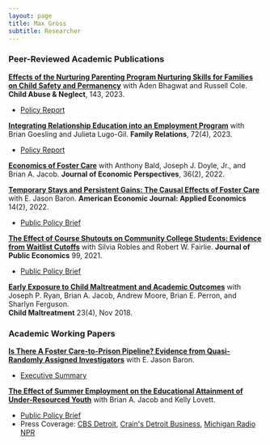 ```yaml
---
layout: page
title: Max Gross
subtitle: Researcher
---
```


### Peer-Reviewed Academic Publications

[**Effects of the Nurturing Parenting Program Nurturing Skills for Families on Child Safety and Permanency**](https://www.sciencedirect.com/science/article/abs/pii/S0145213423003265) with Aden Bhagwat and Russell Cole. **Child Abuse & Neglect**, 143, 2023.
* [Policy Report](https://www.mathematica.org/publications/impact-evaluation-of-the-nurturing-parenting-program-nurturing-skills-for-families) 

[**Integrating Relationship Education into an Employment Program**](https://onlinelibrary.wiley.com/doi/abs/10.1111/fare.12866) with Brian Goesling and Julieta Lugo-Gil. **Family Relations**, 72(4), 2023.
* [Policy Report](https://www.mathematica.org/publications/integrating-healthy-marriage-and-relationship-education-into-an-employment-training-program) 

[**Economics of Foster Care**](https://max-gross.github.io/website_documents/economics_of_foster_care.pdf) with Anthony Bald, Joseph J. Doyle, Jr., and Brian A. Jacob. **Journal of Economic Perspectives**, 36(2), 2022.

[**Temporary Stays and Persistent Gains: The Causal Effects of Foster Care**](https://max-gross.github.io/website_documents/foster_care.pdf) with E. Jason Baron. **American Economic Journal: Applied Economics** 14(2), 2022.  
 * [Public Policy Brief](https://max-gross.github.io/website_documents/foster_care_childrens_wellbeing.pdf) 

[**The Effect of Course Shutouts on Community College Students: Evidence from Waitlist Cutoffs**](https://max-gross.github.io/website_documents/course_shutouts.pdf) with Silvia Robles and Robert W. Fairlie. **Journal of Public Economics** 99, 2021.
 * [Public Policy Brief](https://max-gross.github.io/website_documents/course_closed.pdf) 

[**Early Exposure to Child Maltreatment and Academic Outcomes**](https://max-gross.github.io/website_documents/child_maltreatment_academic_outcomes.pdf) with Joseph P. Ryan, Brian A. Jacob, Andrew Moore, Brian E. Perron, and Sharlyn Ferguson.  
**Child Maltreatment** 23(4), Nov 2018.  

### Academic Working Papers

[**Is There A Foster Care-to-Prison Pipeline? Evidence from Quasi-Randomly Assigned Investigators**](https://max-gross.github.io/website_documents/foster_care_and_crime.pdf) with E. Jason Baron.
 * [Executive Summary](https://max-gross.github.io/website_documents/foster_care_and_crime_summary.pdf) 

[**The Effect of Summer Employment on the Educational Attainment of Under-Resourced Youth**](https://max-gross.github.io/website_documents/detroit_summer_employment.pdf) with Brian A. Jacob and Kelly Lovett.
 * [Public Policy Brief](https://max-gross.github.io/website_documents/detroit_summer_employment_brief.pdf) 
 * Press Coverage: [CBS Detroit](https://detroit.cbslocal.com/2018/04/11/youth-in-detroit-summer-jobs-program-gain-more-than-a-paycheck/), [Crain's Detroit Business](https://www.crainsdetroit.com/article/20180411/news/657856/um-study-detroit-youth-jobs-program-shows-educational-benefits), [Michigan Radio NPR](https://www.michiganradio.org/post/detroit-youth-summer-jobs-program-boosts-graduation-rates-lowers-absences)
